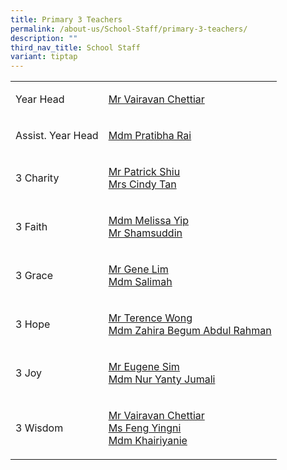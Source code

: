 ```yaml
---
title: Primary 3 Teachers
permalink: /about-us/School-Staff/primary-3-teachers/
description: ""
third_nav_title: School Staff
variant: tiptap
---
```

<table>
<tbody>
<tr>
<td rowspan="1" colspan="1">
<p>Year Head</p>
</td>
<td rowspan="1" colspan="1">
<p><a href="mailto:vairavan_uthaman@moe.edu.sg" rel="noopener noreferrer nofollow" target="_blank">Mr Vairavan Chettiar</a>
</p>
</td>
</tr>
<tr>
<td rowspan="1" colspan="1">
<p>Assist. Year Head</p>
</td>
<td rowspan="1" colspan="1">
<p><a href="mailto:pratibha_rai_matuk_rai@moe.edu.sg" rel="noopener noreferrer nofollow" target="_blank">Mdm Pratibha Rai</a>
</p>
</td>
</tr>
<tr>
<td rowspan="1" colspan="1">
<p>3 Charity</p>
</td>
<td rowspan="1" colspan="1">
<p><a href="pratibha_rai_matuk_rai@moe.edu.sg" rel="noopener noreferrer nofollow" target="_blank">Mr&nbsp;Patrick&nbsp;Shiu</a> 
<br><a href="mailto:teo_suat_ching_cindy@moe.edu.sg" rel="noopener noreferrer nofollow" target="_blank">Mrs&nbsp;Cindy&nbsp;Tan</a>
</p>
</td>
</tr>
<tr>
<td rowspan="1" colspan="1">
<p>3 Faith</p>
</td>
<td rowspan="1" colspan="1">
<p><a href="mailto:yip_cheng_han_melissa@moe.edu.sg" rel="noopener noreferrer nofollow" target="_blank">Mdm&nbsp;Melissa Yip</a> 
<br><a href="" rel="noopener noreferrer nofollow" target="_blank">Mr Shamsuddin</a>
</p>
</td>
</tr>
<tr>
<td rowspan="1" colspan="1">
<p>3 Grace</p>
</td>
<td rowspan="1" colspan="1">
<p><a href="mailto:lim_yong_seng_gene@moe.edu.sg" rel="noopener noreferrer nofollow" target="_blank">Mr&nbsp;Gene&nbsp;Lim</a> 
<br><a href="mailto:salimah_mohd_haniffa@moe.edu.sg" rel="noopener noreferrer nofollow" target="_blank">Mdm&nbsp;Salimah</a>
</p>
</td>
</tr>
<tr>
<td rowspan="1" colspan="1">
<p>3 Hope</p>
</td>
<td rowspan="1" colspan="1">
<p><a href="mailto:wong_wing_yew@moe.edu.sg" rel="noopener noreferrer nofollow" target="_blank">Mr&nbsp;Terence Wong</a> 
<br><a href="mailto:zahira_begum_abdul_rahman@moe.edu.sg" rel="noopener noreferrer nofollow" target="_blank">Mdm&nbsp;Zahira&nbsp;Begum Abdul Rahman</a>
</p>
</td>
</tr>
<tr>
<td rowspan="1" colspan="1">
<p>3 Joy</p>
</td>
<td rowspan="1" colspan="1">
<p><a href="mailto:sim_kok_hong_eugene@moe.edu.sg" rel="noopener noreferrer nofollow" target="_blank">Mr&nbsp;Eugene&nbsp;Sim</a> 
<br><a href="mailto:nur_ yanty_jumali@moe.edu.sg" rel="noopener noreferrer nofollow" target="_blank">Mdm Nur&nbsp;Yanty&nbsp;Jumali</a>
</p>
</td>
</tr>
<tr>
<td rowspan="1" colspan="1">
<p>3 Wisdom</p>
</td>
<td rowspan="1" colspan="1">
<p><a href="mailto:vairavan_uthaman@moe.edu.sg" rel="noopener noreferrer nofollow" target="_blank">Mr&nbsp;Vairavan&nbsp;Chettiar</a> 
<br><a href="mailto:feng_yingni@moe.edu.sg" rel="noopener noreferrer nofollow" target="_blank">Ms Feng Yingni</a> 
<br><a href="mailto:khairiyanie_abdul_aziz@moe.edu.sg" rel="noopener noreferrer nofollow" target="_blank">Mdm Khairiyanie</a>
</p>
</td>
</tr>
</tbody>
</table>
<p></p>